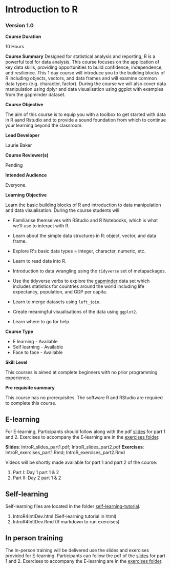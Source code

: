 # Introduction to R

### Version 1.0

**Course Duration**

10 Hours

**Course Summary**
Designed for statistical analysis and reporting, R is a powerful tool for data analysis. This course focuses on the application of key data skills, providing opportunities to build confidence, independence, and resilience. This 1 day course will introduce you to the building blocks of R including objects, vectors, and data frames and will examine common data types (e.g. character, factor). During the course we will also cover data manipulation using dplyr and data visualisation using ggplot with examples from the gapminder dataset. 

**Course Objective**

The aim of this course is to equip you with a toolbox to get started with data in R aand Rstudio and to provide a sound foundation from which to continue your learning beyond the classroom. 

**Lead Developer**

Laurie Baker

**Course Reviewer(s)**

Pending

**Intended Audience**

Everyone.

**Learning Objective**

Learn the basic building blocks of R and introduction to data manipulation and data visualisation. During the course students will

- Familiarise themselves with RStudio and R Notebooks, which is what we’ll use to interact with R.

- Learn about the simple data structures in R: object, vector, and data frame.

- Explore R's basic data types = integer, character, numeric, etc. 

- Learn to read data into R. 

- Introduction to data wrangling using the `tidyverse` set of metapackages. 

- Use the tidyverse verbs to explore the [gapminder](https://www.gapminder.org/data/) data set which includes statistics for countries around the world including life expectancy, population, and GDP per capita.

- Learn to merge datasets using `left_join`.

- Create meaningful visualisations of the data using `ggplot2`.

- Learn where to go for help. 


**Course Type**

* E learning - Available
* Self learning - Available
* Face to face - Available

**Skill Level**

This courses is aimed at complete beginners with no prior programming experience. 

**Pre requisite summary** 

This course has no prerequisites. The software R and RStudio are required to complete this course. 


## E-learning

For E-learning, Participants should follow along with the pdf [slides](https://github.com/datasciencecampus/DSCA_Intro-R_dev/tree/master/slides/slides_pdf) for part 1 and 2. Exercises to accompany the E-learning are in the [exercises folder](https://github.com/datasciencecampus/DSCA_Intro-R_dev/tree/master/exercises). 

**Slides**: IntroR_slides_part1.pdf; IntroR_slides_part2.pdf
**Exercises**: IntroR_exercises_part1.Rmd; IntroR_exercises_part2.Rmd

Videos will be shortly made available for part 1 and part 2 of the course:
1. Part I: Day 1 part 1 & 2
2. Part II: Day 2 part 1 & 2

## Self-learning 

Self-learning files are located in the folder [self-learning-tutorial](https://github.com/datasciencecampus/DSCA_Intro-R_dev/tree/master/self-learning-tutorial).
1. IntroR4IntlDev.html (Self-learning tutorial in html)
2. IntroR4IntlDev.Rmd (R markdown to run exercises)

## In person training

The in-person training will be delivered use the slides and exercises provided for E-learning. Participants can follow the pdf of the [slides](https://github.com/datasciencecampus/DSCA_Intro-R_dev/tree/master/slides/slides_pdf) for part 1 and 2. Exercises to accompany the E-learning are in the [exercises folder](https://github.com/datasciencecampus/DSCA_Intro-R_dev/tree/master/exercises). 

